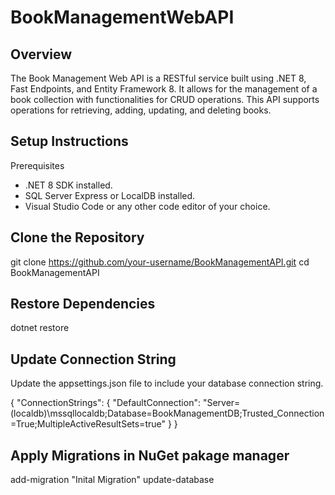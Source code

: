 # BookManagementWebAPI
## Overview
The Book Management Web API is a RESTful service built using .NET 8, Fast Endpoints, and Entity Framework 8. It allows for the management of a book collection with functionalities for CRUD operations. This API supports operations for retrieving, adding, updating, and deleting books.
## Setup Instructions
Prerequisites
  - .NET 8 SDK installed.
  - SQL Server Express or LocalDB installed.
  - Visual Studio Code or any other code editor of your choice.
## Clone the Repository
git clone https://github.com/your-username/BookManagementAPI.git
cd BookManagementAPI
## Restore Dependencies
dotnet restore
## Update Connection String
Update the appsettings.json file to include your database connection string.

{
  "ConnectionStrings": {
    "DefaultConnection": "Server=(localdb)\\mssqllocaldb;Database=BookManagementDB;Trusted_Connection=True;MultipleActiveResultSets=true"
  }
}
## Apply Migrations in NuGet pakage manager
add-migration "Inital Migration"
update-database


